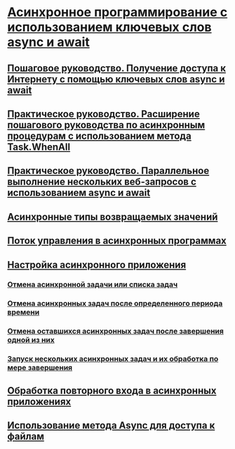 # [Асинхронное программирование с использованием ключевых слов async и await](index.md)
## [Пошаговое руководство. Получение доступа к Интернету с помощью ключевых слов async и await](walkthrough-accessing-the-web-by-using-async-and-await.md)
## [Практическое руководство. Расширение пошагового руководства по асинхронным процедурам с использованием метода Task.WhenAll](how-to-extend-the-async-walkthrough-by-using-task-whenall.md)
## [Практическое руководство. Параллельное выполнение нескольких веб-запросов с использованием async и await](how-to-make-multiple-web-requests-in-parallel-by-using-async-and-await.md)
## [Асинхронные типы возвращаемых значений](async-return-types.md)
## [Поток управления в асинхронных программах](control-flow-in-async-programs.md)
## [Настройка асинхронного приложения](fine-tuning-your-async-application.md)
### [Отмена асинхронной задачи или списка задач](cancel-an-async-task-or-a-list-of-tasks.md)
### [Отмена асинхронных задач после определенного периода времени](cancel-async-tasks-after-a-period-of-time.md)
### [Отмена оставшихся асинхронных задач после завершения одной из них](cancel-remaining-async-tasks-after-one-is-complete.md)
### [Запуск нескольких асинхронных задач и их обработка по мере завершения](start-multiple-async-tasks-and-process-them-as-they-complete.md)
## [Обработка повторного входа в асинхронных приложениях](handling-reentrancy-in-async-apps.md)
## [Использование метода Async для доступа к файлам](using-async-for-file-access.md)
